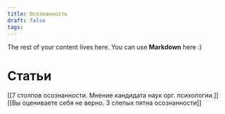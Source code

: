 ```yaml
---
title: Осознанность
draft: false
tags:
---
```

 
The rest of your content lives here. You can use **Markdown** here :)

# Статьи
[[7 столпов осознанности. Мнение кандидата наук орг. психологии.]]
[[Вы оцениваете себя не верно. 3 слепых пятна осознанности]]